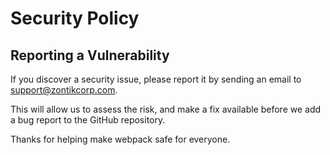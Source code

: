 # Security Policy

## Reporting a Vulnerability

If you discover a security issue, please report it by sending an
email to support@zontikcorp.com.

This will allow us to assess the risk, and make a fix available before we add a
bug report to the GitHub repository.

Thanks for helping make webpack safe for everyone.
